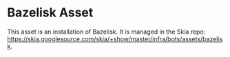 Bazelisk Asset
==============

This asset is an installation of Bazelisk. It is managed in the Skia repo:
https://skia.googlesource.com/skia/+show/master/infra/bots/assets/bazelisk.
